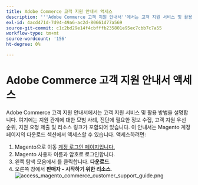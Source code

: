 ```yaml
---
title: Adobe Commerce 고객 지원 안내서 액세스
description: '''Adobe Commerce 고객 지원 안내서''에서는 고객 지원 서비스 및 활용 방법에 대해 설명합니다. 여기에는 지원 관계에 대한 모범 사례, 진단에 필요한 정보 수집, 고객 지원 우선 순위, 지원 요청 제출 및 리소스 링크가 포함되어 있습니다. 이 안내서는 Magento 계정 페이지의 다운로드 섹션에서 액세스할 수 있습니다. 액세스 방법:'''
exl-id: 4acd471d-7d94-49a6-ac2d-80661d77a569
source-git-commit: c1c2bd29e14f4cbfffb235801e95ec7cbb7c7a55
workflow-type: tm+mt
source-wordcount: '156'
ht-degree: 0%

---
```


# Adobe Commerce 고객 지원 안내서 액세스

Adobe Commerce 고객 지원 안내서에서는 고객 지원 서비스 및 활용 방법을 설명합니다. 여기에는 지원 관계에 대한 모범 사례, 진단에 필요한 정보 수집, 고객 지원 우선 순위, 지원 요청 제출 및 리소스 링크가 포함되어 있습니다. 이 안내서는 Magento 계정 페이지의 다운로드 섹션에서 액세스할 수 있습니다. 액세스하려면:

1. Magento으로 이동 [계정 로그인 페이지입니다.](https://account.magento.com/customer/account/login)
1. Magento 사용자 이름과 암호로 로그인합니다.
1. 왼쪽 탐색 모음에서 를 클릭합니다. **다운로드**.
1. 오른쪽 창에서 **판매자 - 시작하기 위한 리소스**.  ![access_magento_commerce_customer_support_guide.png](assets/access_magento_commerce_customer_support_guide.png)
